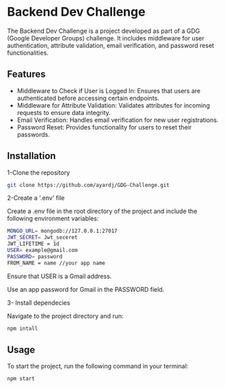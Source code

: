 
# Backend Dev Challenge

The Backend Dev Challenge is a project developed as part of a GDG (Google Developer Groups) challenge. It includes middleware for user authentication, attribute validation, email verification, and password reset functionalities.


## Features

- Middleware to Check if User is Logged In: Ensures that users are authenticated before accessing certain endpoints.
- Middleware for Attribute Validation: Validates attributes for incoming requests to ensure data integrity.
- Email Verification: Handles email verification for new user registrations.
- Password Reset: Provides functionality for users to reset their passwords.


## Installation

1-Clone the repository

```bash
git clone https://github.com/ayardj/GDG-Challenge.git
```
2-Create a '.env' file

Create a .env file in the root directory of the project and include the following environment variables:
```bash
MONGO_URL= mongodb://127.0.0.1:27017
JWT_SECRET= Jwt_seceret
JWT_LIFETIME = 1d
USER= example@gmail.com
PASSWORD= password
FROM_NAME = name //your app name
```

Ensure that USER is a Gmail address.

Use an app password for Gmail in the PASSWORD field.

3- Install dependecies

Navigate to the project directory and run:
```bash
npm intall
```


## Usage
To start the project, run the following command in your terminal:

```javascript
npm start
```

